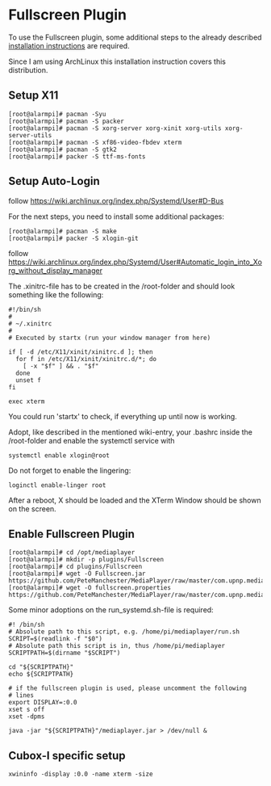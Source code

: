 # Fullscreen Plugin

To use the Fullscreen plugin, some additional steps to the already described
[installation instructions](/MediaPlayer/docs/archlinux-setup.html) are required.

Since I am using ArchLinux this installation instruction covers this distribution.

## Setup X11

```
[root@alarmpi]# pacman -Syu
[root@alarmpi]# pacman -S packer
[root@alarmpi]# pacman -S xorg-server xorg-xinit xorg-utils xorg-server-utils
[root@alarmpi]# pacman -S xf86-video-fbdev xterm
[root@alarmpi]# pacman -S gtk2
[root@alarmpi]# packer -S ttf-ms-fonts
```

## Setup Auto-Login

follow https://wiki.archlinux.org/index.php/Systemd/User#D-Bus

For the next steps, you need to install some additional packages:

```
[root@alarmpi]# pacman -S make
[root@alarmpi]# packer -S xlogin-git
```

follow https://wiki.archlinux.org/index.php/Systemd/User#Automatic_login_into_Xorg_without_display_manager

The .xinitrc-file has to be created in the /root-folder and should look something
like the following:

```
#!/bin/sh
#
# ~/.xinitrc
#
# Executed by startx (run your window manager from here)

if [ -d /etc/X11/xinit/xinitrc.d ]; then
  for f in /etc/X11/xinit/xinitrc.d/*; do
    [ -x "$f" ] && . "$f"
  done
  unset f
fi

exec xterm
```

You could run 'startx' to check, if everything up until now is working.

Adopt, like described in the mentioned wiki-entry, your .bashrc inside the /root-folder
and enable the systemctl service with

```
systemctl enable xlogin@root
```

Do not forget to enable the lingering:

```
loginctl enable-linger root
```

After a reboot, X should be loaded and the XTerm Window should be shown on the screen.

## Enable Fullscreen Plugin

```
[root@alarmpi]# cd /opt/mediaplayer
[root@alarmpi]# mkdir -p plugins/Fullscreen
[root@alarmpi]# cd plugins/Fullscreen
[root@alarmpi]# wget -O Fullscreen.jar https://github.com/PeteManchester/MediaPlayer/raw/master/com.upnp.mediaplayer/plugins/Fullscreen/Fullscreen.jar
[root@alarmpi]# wget -O fullscreen.properties https://github.com/PeteManchester/MediaPlayer/raw/master/com.upnp.mediaplayer/plugins/Fullscreen/fullscreen.properties
```

Some minor adoptions on the run_systemd.sh-file is required:

```
#! /bin/sh
# Absolute path to this script, e.g. /home/pi/mediaplayer/run.sh
SCRIPT=$(readlink -f "$0")
# Absolute path this script is in, thus /home/pi/mediaplayer
SCRIPTPATH=$(dirname "$SCRIPT")

cd "${SCRIPTPATH}"
echo ${SCRIPTPATH}

# if the fullscreen plugin is used, please uncomment the following
# lines
export DISPLAY=:0.0
xset s off
xset -dpms

java -jar "${SCRIPTPATH}"/mediaplayer.jar > /dev/null &
```

## Cubox-I specific setup

```
xwininfo -display :0.0 -name xterm -size
```


